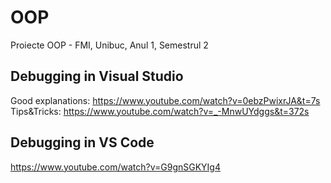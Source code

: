 # OOP
Proiecte OOP - FMI, Unibuc, Anul 1, Semestrul 2


## Debugging in Visual Studio
Good explanations: https://www.youtube.com/watch?v=0ebzPwixrJA&t=7s  
Tips&Tricks: https://www.youtube.com/watch?v=_-MnwUYdggs&t=372s

## Debugging in VS Code  
https://www.youtube.com/watch?v=G9gnSGKYIg4
